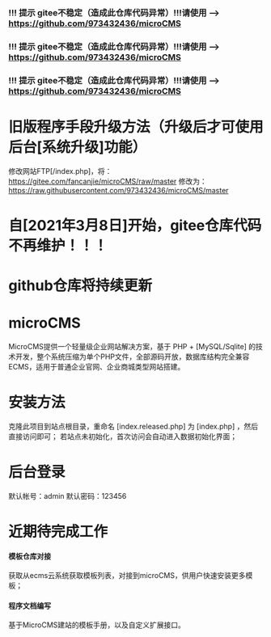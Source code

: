 ### !!! 提示 gitee不稳定（造成此仓库代码异常）!!!请使用 --> https://github.com/973432436/microCMS
### !!! 提示 gitee不稳定（造成此仓库代码异常）!!!请使用 --> https://github.com/973432436/microCMS
### !!! 提示 gitee不稳定（造成此仓库代码异常）!!!请使用 --> https://github.com/973432436/microCMS

# 旧版程序手段升级方法（升级后才可使用后台[系统升级]功能）
修改网站FTP[/index.php]，将：
	https://gitee.com/fancanjie/microCMS/raw/master
修改为：
	https://raw.githubusercontent.com/973432436/microCMS/master

# 自[2021年3月8日]开始，gitee仓库代码不再维护！！！
# github仓库将持续更新

# microCMS
MicroCMS提供一个轻量级企业网站解决方案，基于 PHP + [MySQL/Sqlite] 的技术开发，整个系统压缩为单个PHP文件，全部源码开放，数据库结构完全兼容ECMS，适用于普通企业官网、企业商城类型网站搭建。

# 安装方法
克隆此项目到站点根目录，重命名 [index.released.php] 为 [index.php] ，然后直接访问即可；
若站点未初始化，首次访问会自动进入数据初始化界面；

# 后台登录
默认帐号：admin  默认密码：123456

# 近期待完成工作
#### 模板仓库对接  
获取从ecms云系统获取模板列表，对接到microCMS，供用户快速安装更多模板；

#### 程序文档编写
基于MicroCMS建站的模板手册，以及自定义扩展接口。
